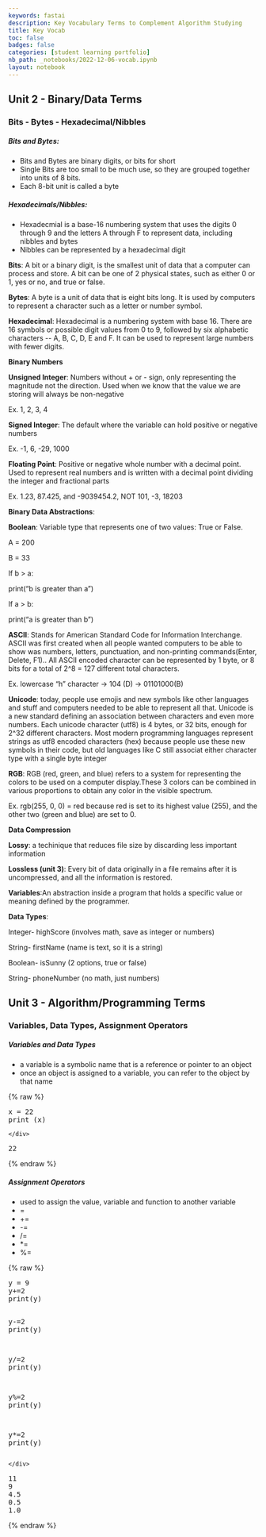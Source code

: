 ```yaml
---
keywords: fastai
description: Key Vocabulary Terms to Complement Algorithm Studying
title: Key Vocab
toc: false
badges: false
categories: [student learning portfolio]
nb_path: _notebooks/2022-12-06-vocab.ipynb
layout: notebook
---
```


<!--
#################################################
### THIS FILE WAS AUTOGENERATED! DO NOT EDIT! ###
#################################################
# file to edit: _notebooks/2022-12-06-vocab.ipynb
-->

<div class="container" id="notebook-container">
        
<div class="cell border-box-sizing text_cell rendered"><div class="inner_cell">
<div class="text_cell_render border-box-sizing rendered_html">
<h2 id="Unit-2---Binary/Data-Terms">Unit 2 - Binary/Data Terms<a class="anchor-link" href="#Unit-2---Binary/Data-Terms"> </a></h2><h3 id="Bits---Bytes---Hexadecimal/Nibbles">Bits - Bytes - Hexadecimal/Nibbles<a class="anchor-link" href="#Bits---Bytes---Hexadecimal/Nibbles"> </a></h3><h5 id="Bits-and-Bytes:">Bits and Bytes:<a class="anchor-link" href="#Bits-and-Bytes:"> </a></h5><ul>
<li>Bits and Bytes are binary digits, or bits for short</li>
<li>Single Bits are too small to be much use, so they are grouped together into units of 8 bits. </li>
<li>Each 8-bit unit is called a byte</li>
</ul>
<h5 id="Hexadecimals/Nibbles:">Hexadecimals/Nibbles:<a class="anchor-link" href="#Hexadecimals/Nibbles:"> </a></h5><ul>
<li>Hexadecmial is a base-16 numbering system that uses the digits 0 through 9 and the letters A through F to represent data, including nibbles and bytes</li>
<li>Nibbles can be represented by a hexadecimal digit</li>
</ul>

</div>
</div>
</div>
<div class="cell border-box-sizing text_cell rendered"><div class="inner_cell">
<div class="text_cell_render border-box-sizing rendered_html">
<p><strong>Bits</strong>: A bit or a binary digit, is the smallest unit of data that a computer can process and store. A bit can be one of 2 physical states, such as either 0 or 1, yes or no, and true or false.</p>
<p><strong>Bytes</strong>: A byte is a unit of data that is eight bits long. It is used by computers to represent a character such as a letter or number symbol.</p>
<p><strong>Hexadecimal</strong>: Hexadecimal is a numbering system with base 16. There are 16 symbols or possible digit values from 0 to 9, followed by six alphabetic characters -- A, B, C, D, E and F. It can be used to represent large numbers with fewer digits.</p>
<p><strong>Binary Numbers</strong></p>
<p><strong>Unsigned Integer</strong>: Numbers without + or - sign, only representing the magnitude not the direction. Used when we know that the value we are storing will always be non-negative</p>
<p>Ex. 1, 2, 3, 4</p>
<p><strong>Signed Integer</strong>: The default where the variable can hold positive or negative numbers</p>
<p>Ex. -1, 6, -29, 1000</p>
<p><strong>Floating Point</strong>: Positive or negative whole number with a decimal point. Used to represent real  numbers and is written with a decimal point dividing the integer and fractional parts</p>
<p>Ex. 1.23, 87.425, and -9039454.2, NOT 101, -3, 18203</p>
<p><strong>Binary Data Abstractions</strong>:</p>
<p><strong>Boolean</strong>: Variable type that represents one of two values: True or False.</p>
<p>A = 200</p>
<p>B = 33</p>
<p>If b &gt; a:</p>
<p>print(“b is greater than a”)</p>
<p>If a &gt; b:</p>
<p>print(“a is greater than b”)</p>
<p><strong>ASCII</strong>: Stands for American Standard Code for Information Interchange. ASCII was first created when all people wanted computers to be able to show was numbers, letters, punctuation, and non-printing commands(Enter, Delete, F1).. All ASCII encoded character can be represented by 1 byte, or 8 bits for a total of 2^8 = 127 different total characters.</p>
<p>Ex. lowercase “h” character → 104 (D) → 01101000(B)</p>
<p><strong>Unicode</strong>: today, people use emojis and new symbols like other languages and stuff and computers needed to be able to represent all that. Unicode is a new standard defining an association between characters and even more numbers. Each unicode character (utf8) is 4 bytes, or 32 bits, enough for 2^32 different characters. Most modern programming languages represent strings as utf8 encoded characters (hex) because people use these new symbols in their code, but old languages like C still associat either character type with a single byte integer</p>
<p><strong>RGB</strong>: RGB (red, green, and blue) refers to a system for representing the colors to be used on a computer display.These 3 colors can be combined in various proportions to obtain any color in the visible spectrum.</p>
<p>Ex. rgb(255, 0, 0) = red because red is set to its highest value (255), and the other two (green and blue) are set to 0.</p>
<p><strong>Data Compression</strong></p>
<p><strong>Lossy</strong>: a techinique that reduces file size by discarding less important information</p>
<p><strong>Lossless (unit 3)</strong>: Every bit of data originally in a file remains after it is uncompressed, and all the information is restored.</p>
<p><strong>Variables</strong>:An abstraction inside a program that holds a specific value or meaning defined by the programmer.</p>
<p><strong>Data Types</strong>:</p>
<p>Integer- highScore (involves math, save as integer or numbers)</p>
<p>String- firstName (name is text, so it is a string)</p>
<p>Boolean- isSunny (2 options, true or false)</p>
<p>String- phoneNumber (no math, just numbers)</p>

</div>
</div>
</div>
<div class="cell border-box-sizing text_cell rendered"><div class="inner_cell">
<div class="text_cell_render border-box-sizing rendered_html">
<h2 id="Unit-3---Algorithm/Programming-Terms">Unit 3 - Algorithm/Programming Terms<a class="anchor-link" href="#Unit-3---Algorithm/Programming-Terms"> </a></h2><h3 id="Variables,-Data-Types,-Assignment-Operators">Variables, Data Types, Assignment Operators<a class="anchor-link" href="#Variables,-Data-Types,-Assignment-Operators"> </a></h3><h5 id="Variables-and-Data-Types">Variables and Data Types<a class="anchor-link" href="#Variables-and-Data-Types"> </a></h5><ul>
<li>a variable is a symbolic name that is a reference or pointer to an object</li>
<li>once an object is assigned to a variable, you can refer to the object by that name</li>
</ul>

</div>
</div>
</div>
    {% raw %}
    
<div class="cell border-box-sizing code_cell rendered">
<div class="input">

<div class="inner_cell">
    <div class="input_area">
<div class=" highlight hl-ipython3"><pre><span></span><span class="n">x</span> <span class="o">=</span> <span class="mi">22</span>
<span class="nb">print</span> <span class="p">(</span><span class="n">x</span><span class="p">)</span>
</pre></div>

    </div>
</div>
</div>

<div class="output_wrapper">
<div class="output">

<div class="output_area">

<div class="output_subarea output_stream output_stdout output_text">
<pre>22
</pre>
</div>
</div>

</div>
</div>

</div>
    {% endraw %}

<div class="cell border-box-sizing text_cell rendered"><div class="inner_cell">
<div class="text_cell_render border-box-sizing rendered_html">
<h5 id="Assignment-Operators">Assignment Operators<a class="anchor-link" href="#Assignment-Operators"> </a></h5><ul>
<li>used to assign the value, variable and function to another variable</li>
<li>=</li>
<li>+=</li>
<li>-=</li>
<li>/=</li>
<li>*=</li>
<li>%=</li>
</ul>

</div>
</div>
</div>
    {% raw %}
    
<div class="cell border-box-sizing code_cell rendered">
<div class="input">

<div class="inner_cell">
    <div class="input_area">
<div class=" highlight hl-ipython3"><pre><span></span><span class="n">y</span> <span class="o">=</span> <span class="mi">9</span>
<span class="n">y</span><span class="o">+=</span><span class="mi">2</span>
<span class="nb">print</span><span class="p">(</span><span class="n">y</span><span class="p">)</span>

<span class="n">y</span><span class="o">-=</span><span class="mi">2</span>
<span class="nb">print</span><span class="p">(</span><span class="n">y</span><span class="p">)</span>

<span class="n">y</span><span class="o">/=</span><span class="mi">2</span>
<span class="nb">print</span><span class="p">(</span><span class="n">y</span><span class="p">)</span>

<span class="n">y</span><span class="o">%=</span><span class="mi">2</span>
<span class="nb">print</span><span class="p">(</span><span class="n">y</span><span class="p">)</span>

<span class="n">y</span><span class="o">*=</span><span class="mi">2</span>
<span class="nb">print</span><span class="p">(</span><span class="n">y</span><span class="p">)</span>
</pre></div>

    </div>
</div>
</div>

<div class="output_wrapper">
<div class="output">

<div class="output_area">

<div class="output_subarea output_stream output_stdout output_text">
<pre>11
9
4.5
0.5
1.0
</pre>
</div>
</div>

</div>
</div>

</div>
    {% endraw %}

</div>
 

